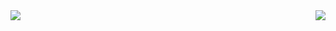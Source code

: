 <a>
  <img src="https://github-readme-stats.vercel.app/api?username=Zimrahin&show_icons=true&theme=transparent&count_private=true" align="left" />
</a>
<a>
  <img src="https://github-readme-stats.vercel.app/api/top-langs/?username=Zimrahin&layout=compact&theme=transparent" align="right" />
</a>
